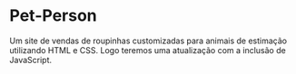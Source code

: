 # Pet-Person
Um site de vendas de roupinhas customizadas para animais de estimação utilizando HTML e CSS.
Logo teremos uma atualização com a inclusão de JavaScript.
